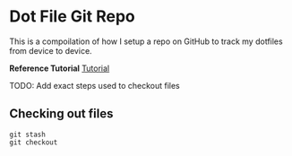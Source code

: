 # Dot File Git Repo 

This is a compoilation of how I setup a repo on GitHub to track my dotfiles from device to device. 

**Reference Tutorial**
[Tutorial](https://www.ackama.com/what-we-think/the-best-way-to-store-your-dotfiles-a-bare-git-repository-explained/?utm_source=pocket_mylist)


TODO: Add exact steps used to checkout files 
## Checking out files
```
git stash 
git checkout 
```

